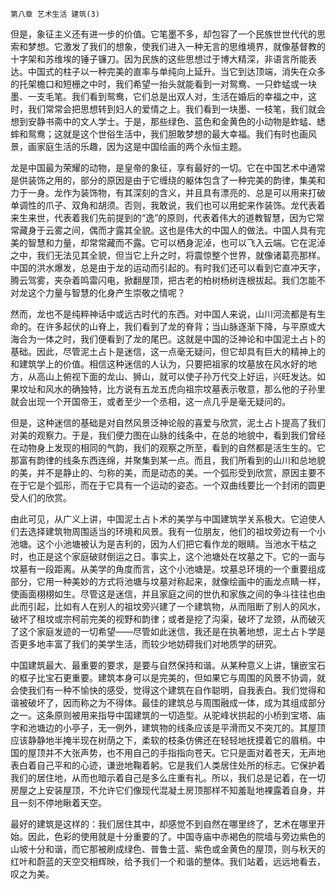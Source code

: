     第八章 艺术生活 建筑(3) 

   但是，象征主义还有进一步的价值。它笔墨不多，却包容了一个民族世世代代的思索和梦想。它激发了我们的想象，使我们进入一种无言的思维境界，就像基督教的十字架和苏维埃的锤子镰刀。因为民族的这些思想过于博大精深，非语言所能表达。中国式的柱子以一种完美的直率与单纯向上延升。当它到达顶端，消失在众多的托架檐口和短栅之中时，我们希望一抬头就能看到一对鸳鸯、一只蚱蜢或一块墨、一支毛笔。我们看到鸳鸯，它们总是出双人对，生活在婚后的幸福之中，这时，我们常常会把思想转到妇人的爱情之上。我们看到一块墨、一枝笔，我们就会想到安静书斋中的文人学士。于是，那些绿色、蓝色和金黄色的小动物是蚱蜢、蟋蟀和鸳鸯；这就是这个世俗生活中，我们胆敢梦想的最大幸福。我们有时也画风景，画家庭生活的乐趣，因为这是中国绘画的两个永恒主题。

   龙是中国最为荣耀的动物，是皇帝的象征，享有最好的一切。它在中国艺术中通常是供装饰之用的，部分的原因是由于它缠绕的躯体包含了一种完美的韵律，集美和力于一身。龙作为装饰物，有其深刻的含义，并且具有漂亮的、总是可以用来打破单调性的爪子、双角和胡须。否则，我敢说，我们也可以用蛇来作装饰。龙代表着来生来世，代表着我们先前提到的“逸”的原则，代表着伟大的道教智慧，因为它常常藏身于云雾之间，偶而才露其全貌。这也是伟大的中国人的做法。中国人具有完美的智慧和力量，却常常藏而不露。它可以栖身泥淖，也可以飞入云端。它在泥淖之中，我们无法见其全貌，但当它上升之时，将震惊整个世界，就像诸葛亮那样。中国的洪水爆发，总是由于龙的运动而引起的。有时我们还可以看到它直冲天字，腾云驾雾，夹杂着鸣雷闪电，掀翻屋顶，把古老的柏树杨树连根拔起。我们怎能不对龙这个力量与智慧的化身产生崇敬之情呢？

   然而，龙也不是纯粹神话中或远古时代的东西。对中国人来说，山川河流都是有生命的。在许多起伏的山脊上，我们看到了龙的脊背；当山脉逐渐下降，与平原或大海合为一体之时，我们便看到了龙的尾巴。这就是中国的泛神论和中国泥土占卜的基础。因此，尽管泥土占卜是迷信，这一点毫无疑问，但它却具有巨大的精神上的和建筑学上的价值。相信这种迷信的人认为，只要把祖家的坟墓放在风水好的地方，从高山上俯视下面的龙山、狮山，就可以使子孙万代交上好运，兴旺发达。如果坟址和风水的确独特，比方说有五龙五虎向祖宗坟墓表示敬意，那么他的子孙里就会出现一个开国帝王，或者至少一个丞相，这一点几乎是毫无疑问的。

   但是，这种迷信的基础是对自然风景泛神论般的喜爱与欣赏，泥土占卜提高了我们对美的观察力。于是，我们便力图在山脉的线条中，在总的地貌中，看到我们曾经在动物身上发现的相同的气韵，我们的观察之所至，看到的自然都是活生生的。它那富有韵律的线条东西连绵，并聚集到某一点。而且，我们所看到的山川和总地貌的美，并不是静止的、匀称的美，而是动态的美。一个弧形受到欣赏，原因主要不在于它是个弧形，而在于它具有一个运动的姿态。一个双曲线要比一个封闭的圆更受人们的欣赏。

   由此可见，从广义上讲，中国泥土占卜术的美学与中国建筑学关系极大。它迫使人们去选择建筑物周围适当的环境和风景。我有一位朋友，他们的祖坟旁边有一个小池塘。这个小池塘被认为是吉利的，因为人们把它看作龙的眼睛。当池水干枯之时，也正是这个家庭破财倒运之日。事实上，这个池塘处在坟墓之下。它的一面与坟墓有一段距离。从美学的角度而言，这个小池塘是。坟墓总环境的一个重要组成部分，它用一种美妙的方式将池塘与坟墓对称起来，就像绘画中的画龙点睛一样，使画面栩栩如生。尽管这是迷信，并且家庭之间的世仇和家族之间的争斗往往也由此而引起，比如有人在别人的祖坟旁兴建了一个建筑物，从而阻断了别人的风水，破坏了租坟或宗柯前完美的视野和韵律；或者是挖了沟渠，破坏了龙颈，从而破灭了这个家庭发迹的一切希望——尽管如此迷信，我还是在执著地想，泥土占卜学是否更多地丰富了我们的美学生活，而较少地妨碍我们对地质学的研究。

   中国建筑最大、最重要的要求，是要与自然保持和谐。从某种意义上讲，镶嵌宝石的框子比宝石更重要。建筑本身可以是完美的，但如果它与周围的风景不协调，就会使我们有一种不愉快的感受，觉得这个建筑在自作聪明，自我表白。我们觉得和谐被破坏了，因而称之为不得体。最佳的建筑总与周围融成一体，成为其组成部分之一。这条原则被用来指导中国建筑的一切造型。从驼峰状拱起的小桥到宝塔、庙字和池塘边的小亭子，无一例外，建筑物的线条应该是平滑而又不突兀的。其屋顶应该静静地半掩半现在树荫之下，柔软的枝条仿佛还在轻轻地抚摸着它的眉梢。中国的屋顶并不大张声势，也不用自己的手指指向苍天。它只是面对着苍天，无声地表白着自己平和的心迹，谦逊地鞠着躬。它是我们人类居住处所的标志。它保护着我们的居住地，从而也暗示着自己是多么庄重有礼。所以，我们总是记着，在一切房屋之上安装屋顶，不允许它们像现代混凝土房顶那样不知羞耻地裸露着自身，并且一刻不停地瞅着天空。

   最好的建筑是这样的：我们居住其中，却感觉不到自然在哪里终了，艺术在哪里开始。因此，色彩的使用就是十分重要的了。中国寺庙中赤褐色的院墙与旁边紫色的山坡十分和谐，而它那被刷成绿色、普鲁士蓝、紫色或金黄色的屋顶，则与秋天的红叶和蔚蓝的天空交相辉映，给予我们一个和谐的整体。我们站着，远远地看去，叹之为美。

